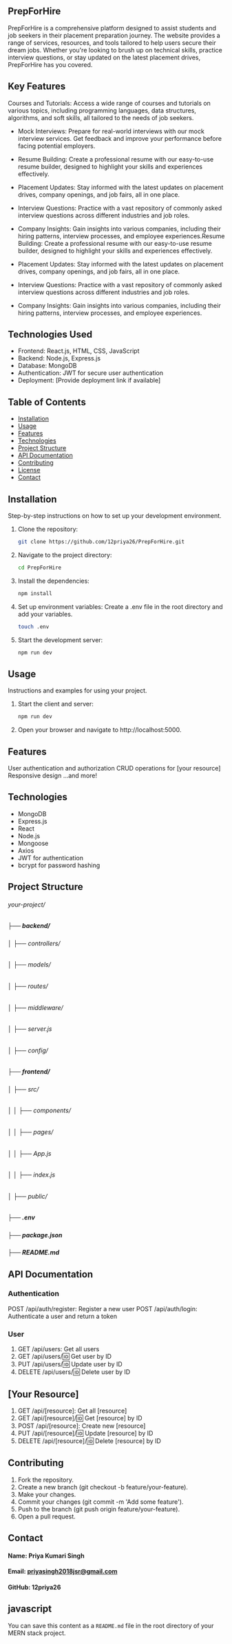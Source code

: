## PrepForHire
PrepForHire is a comprehensive platform designed to assist students and job seekers in their placement preparation journey. The website provides a range of services, resources, and tools tailored to help users secure their dream jobs. Whether you're looking to brush up on technical skills, practice interview questions, or stay updated on the latest placement drives, PrepForHire has you covered.

## Key Features
Courses and Tutorials: Access a wide range of courses and tutorials on various topics, including programming languages, data structures, algorithms, and soft skills, all tailored to the needs of job seekers.

* Mock Interviews: Prepare for real-world interviews with our mock interview services. Get feedback and improve your performance before facing potential employers.

* Resume Building: Create a professional resume with our easy-to-use resume builder, designed to highlight your skills and experiences effectively.

* Placement Updates: Stay informed with the latest updates on placement drives, company openings, and job fairs, all in one place.

* Interview Questions: Practice with a vast repository of commonly asked interview questions across different industries and job roles.

* Company Insights: Gain insights into various companies, including their hiring patterns, interview processes, and employee experiences.Resume Building: Create a professional resume with our easy-to-use resume builder, designed to highlight your skills and experiences effectively.

* Placement Updates: Stay informed with the latest updates on placement drives, company openings, and job fairs, all in one place.

* Interview Questions: Practice with a vast repository of commonly asked interview questions across different industries and job roles.

* Company Insights: Gain insights into various companies, including their hiring patterns, interview processes, and employee experiences.

## Technologies Used

* Frontend: React.js, HTML, CSS, JavaScript
* Backend: Node.js, Express.js
* Database: MongoDB
* Authentication: JWT for secure user authentication
* Deployment: [Provide deployment link if available]

## Table of Contents
- [Installation](#installation)
- [Usage](#usage)
- [Features](#features)
- [Technologies](#technologies)
- [Project Structure](#project-structure)
- [API Documentation](#api-documentation)
- [Contributing](#contributing)
- [License](#license)
- [Contact](#contact)

## Installation
Step-by-step instructions on how to set up your development environment.

1. Clone the repository:
   ```sh
   git clone https://github.com/12priya26/PrepForHire.git

2. Navigate to the project directory:
   ```sh
   cd PrepForHire

3. Install the dependencies:
   ```sh
   npm install

4. Set up environment variables:
   Create a .env file in the root directory and add your variables.
   ```sh
   touch .env

5. Start the development server:
   ```sh
   npm run dev

## Usage
Instructions and examples for using your project.

1. Start the client and server:
   ```sh
   npm run dev

2. Open your browser and navigate to http://localhost:5000.

## Features

User authentication and authorization
CRUD operations for [your resource]
Responsive design
...and more!

## Technologies

* MongoDB
* Express.js
* React
* Node.js
* Mongoose
* Axios
* JWT for authentication
* bcrypt for password hashing

## Project Structure

###### your-project/
##### ├── backend/
###### │   ├── controllers/
###### │   ├── models/
###### │   ├── routes/
###### │   ├── middleware/
###### │   ├── server.js
###### │   ├── config/
##### ├── frontend/
###### │   ├── src/
###### │   │   ├── components/
###### │   │   ├── pages/
###### │   │   ├── App.js
###### │   │   ├── index.js
###### │   ├── public/
##### ├── .env
##### ├── package.json
##### ├── README.md

## API Documentation

### Authentication
POST /api/auth/register: Register a new user
POST /api/auth/login: Authenticate a user and return a token

### User
1. GET /api/users: Get all users
2. GET /api/users/:id: Get user by ID
3. PUT /api/users/:id: Update user by ID
4. DELETE /api/users/:id: Delete user by ID

## [Your Resource]

1. GET /api/[resource]: Get all [resource]
2. GET /api/[resource]/:id: Get [resource] by ID
3. POST /api/[resource]: Create new [resource]
4. PUT /api/[resource]/:id: Update [resource] by ID
5. DELETE /api/[resource]/:id: Delete [resource] by ID

## Contributing

1. Fork the repository.
2. Create a new branch (git checkout -b feature/your-feature).
3. Make your changes.
4. Commit your changes (git commit -m 'Add some feature').
5. Push to the branch (git push origin feature/your-feature).
6. Open a pull request.

## Contact

#### Name: Priya Kumari Singh
#### Email: priyasingh2018jsr@gmail.com
#### GitHub: 12priya26

## javascript

You can save this content as a `README.md` file in the root directory of your MERN stack project.
